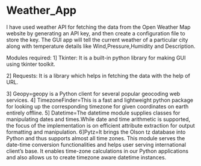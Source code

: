 # Weather_App

I have used weather API for fetching the data from the Open Weather Map website by generating an API key, and then create a configuration file to store the key. 
The GUI app will tell the current weather of a particular city along with temperature details like Wind,Pressure,Humidity and Description.

Modules required:
1] Tkinter: It is a built-in python library for making GUI using tkinter toolkit.

2] Requests: It is a library which helps in fetching the data with the help of URL. 

3] Geopy=geopy is a Python client for several popular geocoding web services.
4] TimezoneFinder=This is a fast and lightweight python package for looking up the corresponding timezone for given coordinates on earth entirely offline.
5] Datetime=The datetime module supplies classes for manipulating dates and times.While date and time arithmetic is supported, the focus of the implementation is on efficient attribute extraction for output formatting and manipulation.
6]Pytz=It brings the Olson tz database into Python and thus supports almost all time zones. This module serves the date-time conversion functionalities and helps user serving international client’s base. It enables time-zone calculations in our Python applications and also allows us to create timezone aware datetime instances. 
